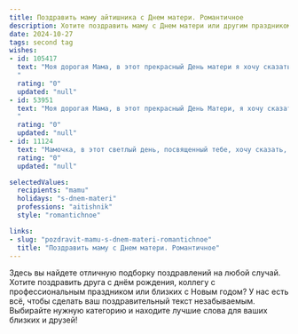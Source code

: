 ```yaml
---
title: Поздравить маму айтишника с Днем матери. Романтичное
description: Хотите поздравить маму с Днем матери или другим праздником? Наш ИИ создаст незабываемое поздравление, а вы обязательно выделитесь среди других.  
date: 2024-10-27
tags: second tag
wishes:
- id: 105417
  text: "Моя дорогая Мама, в этот прекрасный День матери я хочу сказать тебе, как сильно я тебя люблю.  Ты – мой самый надежный код, моя бесконечная оперативная память,  мой источник вдохновения, без которого все мои сложные алгоритмы жизни рушились бы. Твоя любовь – это самый мощный и стабильный процессор в моей душе, который работает без сбоев и всегда поддерживает меня. Спасибо тебе за всё!  Пусть твоя жизнь будет полна радости, света и нежности, как самый красивый и захватывающий код. С праздником!
  "
  rating: "0"
  updated: "null"
- id: 53951
  text: "Моя дорогая Мама, в этот прекрасный День Матери, я хочу сказать тебе, что ты –  лучший айтишник в моей жизни! Ты умеешь решать любые проблемы, находить решения в самых сложных ситуациях и всегда готова поддержать меня в любых начинаниях. Спасибо за твою любовь, заботу и неоценимую поддержку. Счастья тебе, мама, крепкого здоровья и бесконечного вдохновения!
  "
  rating: "0"
  updated: "null"
- id: 11124
  text: "Мамочка, в этот светлый день, посвященный тебе, хочу сказать, как сильно я тебя люблю и ценю. Ты моя опора, мой свет и вдохновение. В мире IT, где каждый день мы решаем сложные задачи, ты – моя главная победа. Пусть каждый новый день приносит тебе радость и улыбки, как ты дарила их мне. С днем матери, моя дорогая! Ты – самое драгоценное сокровище в моей жизни."
  rating: "0"
  updated: "null"

selectedValues:
  recipients: "mamu"
  holidays: "s-dnem-materi"
  professions: "aitishnik"
  style: "romantichnoe"

links:
- slug: "pozdravit-mamu-s-dnem-materi-romantichnoe"
  title: "Поздравить маму с Днем матери. Романтичное"
---
```


Здесь вы найдете отличную подборку поздравлений на любой случай.
Хотите поздравить друга с днём рождения, коллегу с профессиональным праздником или близких с Новым годом? У нас есть всё, чтобы сделать ваш поздравительный текст незабываемым. Выбирайте нужную категорию и находите лучшие слова для ваших близких и друзей!
